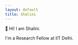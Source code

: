 ```yaml
---
layout: default
title: Shalini
---
```


:wave: Hi! I am Shalini.

I'm a Research Fellow at IIT Delhi.

